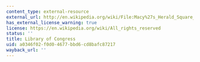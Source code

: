 ```yaml
---
content_type: external-resource
external_url: http://en.wikipedia.org/wiki/File:Macy%27s_Herald_Square_LC-USZ62-123584_crop.jpg
has_external_license_warning: true
license: https://en.wikipedia.org/wiki/All_rights_reserved
status: ''
title: Library of Congress
uid: a0346f02-f0d0-4677-bbd6-cd8bafc87217
wayback_url: ''
---
```

